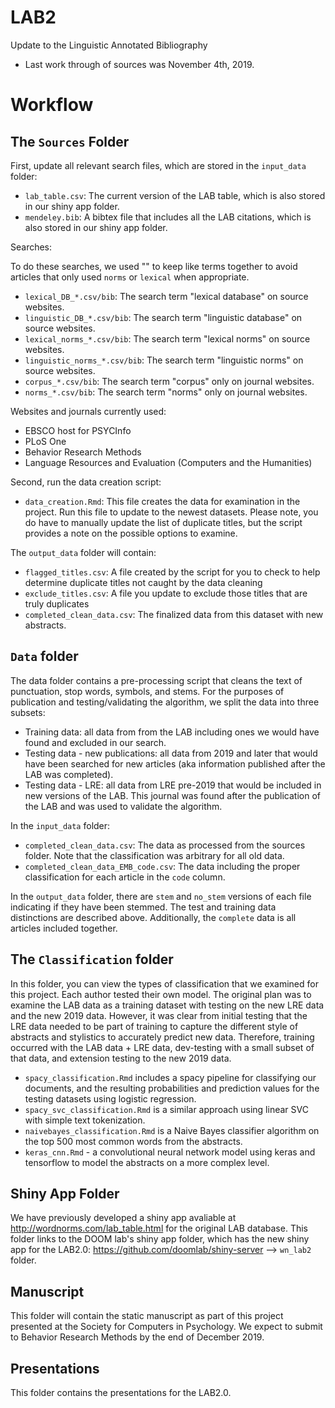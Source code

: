 # LAB2

Update to the Linguistic Annotated Bibliography

- Last work through of sources was November 4th, 2019.

# Workflow

## The `Sources` Folder

First, update all relevant search files, which are stored in the `input_data` folder:

- `lab_table.csv`: The current version of the LAB table, which is also stored in our shiny app folder.
- `mendeley.bib`: A bibtex file that includes all the LAB citations, which is also stored in our shiny app folder. 

Searches: 

To do these searches, we used "" to keep like terms together to avoid articles that only used `norms` or `lexical` when appropriate. 

- `lexical_DB_*.csv/bib`: The search term "lexical database" on source websites.
- `linguistic_DB_*.csv/bib`: The search term "linguistic database" on source websites. 
- `lexical_norms_*.csv/bib`: The search term "lexical norms" on source websites.
- `linguistic_norms_*.csv/bib`: The search term "linguistic norms" on source websites. 
- `corpus_*.csv/bib`: The search term "corpus" only on journal websites.
- `norms_*.csv/bib`: The search term "norms" only on journal websites.

Websites and journals currently used:

- EBSCO host for PSYCInfo
- PLoS One
- Behavior Research Methods
- Language Resources and Evaluation (Computers and the Humanities)

Second, run the data creation script:

- `data_creation.Rmd`: This file creates the data for examination in the project. Run this file to update to the newest datasets. Please note, you do have to manually update the list of duplicate titles, but the script provides a note on the possible options to examine. 

The `output_data` folder will contain:

- `flagged_titles.csv`: A file created by the script for you to check to help determine duplicate titles not caught by the data cleaning
- `exclude_titles.csv`: A file you update to exclude those titles that are truly duplicates
- `completed_clean_data.csv`: The finalized data from this dataset with new abstracts. 

## `Data` folder

The data folder contains a pre-processing script that cleans the text of punctuation, stop words, symbols, and stems. For the purposes of publication and testing/validating the algorithm, we split the data into three subsets:

- Training data: all data from from the LAB including ones we would have found and excluded in our search.
- Testing data - new publications: all data from 2019 and later that would have been searched for new articles (aka information published after the LAB was completed).
- Testing data - LRE: all data from LRE pre-2019 that would be included in new versions of the LAB. This journal was found after the publication of the LAB and was used to validate the algorithm.

In the `input_data` folder: 

- `completed_clean_data.csv`: The data as processed from the sources folder. Note that the classification was arbitrary for all old data. 
- `completed_clean_data_EMB_code.csv`: The data including the proper classification for each article in the `code` column. 

In the `output_data` folder, there are `stem` and `no_stem` versions of each file indicating if they have been stemmed. The test and training data distinctions are described above. Additionally, the `complete` data is all articles included together. 

## The `Classification` folder 

In this folder, you can view the types of classification that we examined for this project. Each author tested their own model. The original plan was to examine the LAB data as a training dataset with testing on the new LRE data and the new 2019 data. However, it was clear from initial testing that the LRE data needed to be part of training to capture the different style of abstracts and stylistics to accurately predict new data. Therefore, training occurred with the LAB data + LRE data, dev-testing with a small subset of that data, and extension testing to the new 2019 data. 

- `spacy_classification.Rmd` includes a spacy pipeline for classifying our documents, and the resulting probabilities and prediction values for the testing datasets using logistic regression.
- `spacy_svc_classification.Rmd` is a similar approach using linear SVC with simple text tokenization. 
- `naivebayes_classification.Rmd` is a Naive Bayes classifier algorithm on the top 500 most common words from the abstracts.
- `keras_cnn.Rmd` - a convolutional neural network model using keras and tensorflow to model the abstracts on a more complex level.

## Shiny App Folder 

We have previously developed a shiny app avaliable at http://wordnorms.com/lab_table.html for the original LAB database. This folder links to the DOOM lab's shiny app folder, which has the new shiny app for the LAB2.0: https://github.com/doomlab/shiny-server --> `wn_lab2` folder. 

## Manuscript

This folder will contain the static manuscript as part of this project presented at the Society for Computers in Psychology. We expect to submit to Behavior Research Methods by the end of December 2019. 

## Presentations

This folder contains the presentations for the LAB2.0.